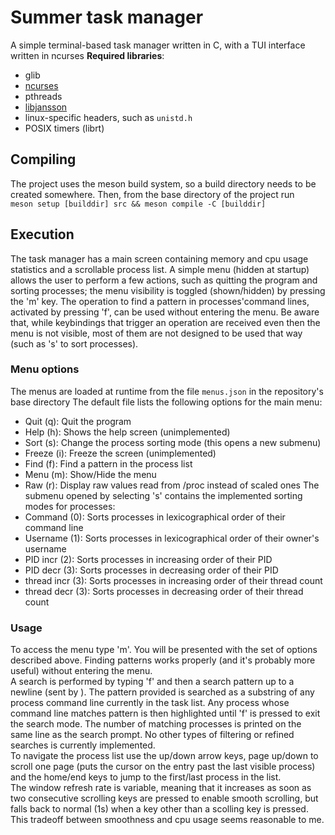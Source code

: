 # Summer task manager
A simple terminal-based task manager written in C, with a TUI interface written in ncurses
**Required libraries**:
- glib
- [ncurses](https://invisible-island.net/ncurses/)
- pthreads
- [libjansson](https://digip.org/jansson/)
- linux-specific headers, such as `unistd.h`
- POSIX timers (librt)
## Compiling
The project uses the meson build system, so a build directory needs to be created somewhere.
Then, from the base directory of the project run  
`meson setup [builddir] src && meson compile -C [builddir]`
## Execution
The task manager has a main screen containing memory and cpu usage statistics
and a scrollable process list. A simple menu (hidden at startup) allows the user to
perform a few actions, such as quitting the program and sorting processes; the menu
visibility is toggled (shown/hidden) by pressing the 'm' key. The operation to find a
pattern in processes'command lines, activated by pressing 'f', can be used without entering
the menu. Be aware that, while keybindings that trigger an operation are received even
then the menu is not visible, most of them are not designed to be used that way (such as
's' to sort processes).
### Menu options
The menus are loaded at runtime from the file `menus.json` in the repository's base directory
The default file lists the following options for the main menu:
- Quit (q): Quit the program
- Help (h): Shows the help screen (unimplemented)
- Sort (s): Change the process sorting mode (this opens a new submenu)
- Freeze (i): Freeze the screen (unimplemented)
- Find (f): Find a pattern in the process list
- Menu (m): Show/Hide the menu
- Raw (r): Display raw values read from /proc instead of scaled ones
The submenu opened by selecting 's' contains the implemented sorting modes for processes:
- Command (0): Sorts processes in lexicographical order of their command line
- Username (1): Sorts processes in lexicographical order of their owner's username
- PID incr (2): Sorts processes in increasing order of their PID
- PID decr (3): Sorts processes in decreasing order of their PID
- thread incr (3): Sorts processes in increasing order of their thread count
- thread decr (3): Sorts processes in decreasing order of their thread count
### Usage
To access the menu type 'm'. You will be presented with the set of options described above.
Finding patterns works properly (and it's probably more useful) without entering the menu.  
A search is performed by typing 'f' and then a search pattern up to a newline (sent by <Enter>).
The pattern provided is searched as a substring of any process command line currently in the task list.
Any process whose command line matches pattern is then highlighted until 'f' is pressed to exit the search mode.
The number of matching processes is printed on the same line as the search prompt.
No other types of filtering or refined searches is currently implemented.  
To navigate the process list use the up/down arrow keys, page up/down to scroll one page
(puts the cursor on the entry past the last visible process) and the home/end keys to
jump to the first/last process in the list.  
The window refresh rate is variable, meaning that it increases as soon as two consecutive
scrolling keys are pressed to enable smooth scrolling, but falls back to normal (1s) when
a key other than a scolling key is pressed. This tradeoff between smoothness and cpu usage
seems reasonable to me.

